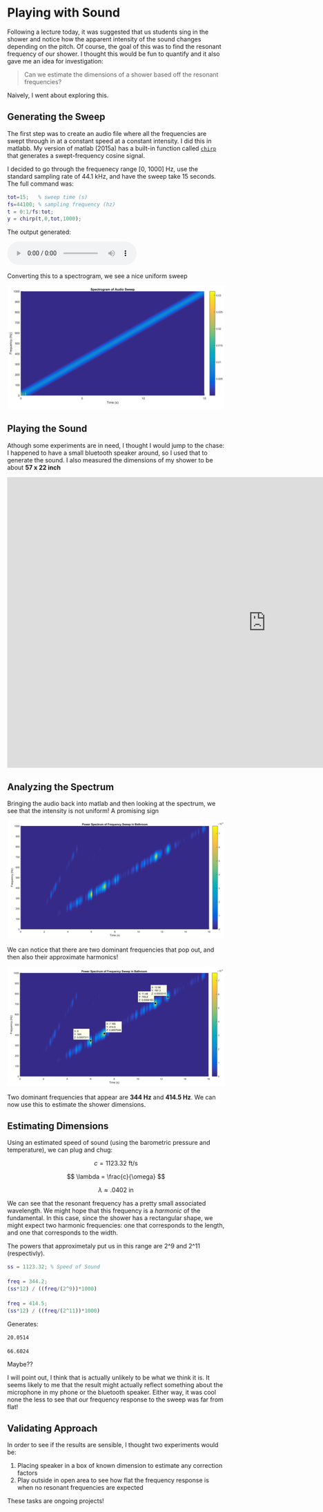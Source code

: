 # Playing with Sound

Following a lecture today, it was suggested that us students sing in the shower and notice how the apparent intensity of the sound changes depending on the pitch. Of course, the goal of this was to find the resonant frequency of our shower. I thought this would be fun to quantify and it also gave me an idea for investigation:

> Can we estimate the dimensions of a shower based off the resonant frequencies?

Naively, I went about exploring this.

## Generating the Sweep

The first step was to create an audio file where all the frequencies are swept through in at a constant speed at a constant intensity. I did this in matlabb. My version of matlab (2015a) has a built-in function called [`chirp`](https://www.mathworks.com/help/signal/ref/chirp.html) that generates a swept-frequency cosine signal.

I decided to go through the frequenecy range [0, 1000] Hz, use the standard sampling rate of 44.1 kHz, and have the sweep take 15 seconds. The full command was:

```matlab
tot=15;   % sweep time (s)
fs=44100; % sampling frequency (hz)
t = 0:1/fs:tot;
y = chirp(t,0,tot,1000);
```
The output generated: 

<audio controls>
  <source src="/assets/freqSweep.wav" type="audio/wav">
Your browser does not support the audio element.
</audio>

Converting this to a spectrogram, we see a nice uniform sweep

![text](/assets/freqSweepSpec.png)

## Playing the Sound

Athough some experiments are in need, I thought I would jump to the chase: I happened to have a small bluetooth speaker around, so I used that to generate the sound. I also measured the dimensions of my shower to be about **57 x 22 inch**

<iframe width="1198" height="674" src="https://www.youtube.com/embed/5kJpnmpz_0Y" title="YouTube video player" frameborder="0" allow="accelerometer; autoplay; clipboard-write; encrypted-media; gyroscope; picture-in-picture" allowfullscreen></iframe>

## Analyzing the Spectrum

Bringing the audio back into matlab and then looking at the spectrum, we see that the intensity is not uniform! A promising sign

![spectrum](/assets/bathroomSweep.png)

We can notice that there are two dominant frequencies that pop out, and then also their approximate harmonics!

![annotSpec](/assets/bathroomSweep_annot.png)

Two dominant frequencies that appear are **344 Hz** and **414.5 Hz**. We can now use this to estimate the shower dimensions.

## Estimating Dimensions

Using an estimated speed of sound (using the barometric pressure and temperature), we can plug and chug:

$$ c = 1123.32 \text{ ft/s} $$

$$ \lambda = \frac{c}{\omega} $$

$$ \lambda \approx .0402 \text{ in}$$

We can see that the resonant frequency has a pretty small associated wavelength. We might hope that this frequency is a *harmonic* of the fundamental. In this case, since the shower has a rectangular shape, we might expect two harmonic frequencies: one that corresponds to the length, and one that corresponds to the width. 

The powers that approximetaly put us in this range are 2^9 and 2^11 (respectivly).


```matlab
ss = 1123.32; % Speed of Sound

freq = 344.2;
(ss*12) / ((freq/(2^9))*1000)

freq = 414.5;
(ss*12) / ((freq/(2^11))*1000)
```

Generates:

```pre
20.0514

66.6024
```

Maybe??

I will point out, I think that is actually unlikely to be what we think it is. It seems likely to me that the result might actually reflect something about the microphone in my phone or the bluetooth speaker. Either way, it was cool none the less to see that our frequency response to the sweep was far from flat!

## Validating Approach

In order to see if the results are sensible, I thought two experiments would be:

1. Placing speaker in a box of known dimension to estimate any correction factors
2. Play outside in open area to see how flat the frequency response is when no resonant frequencies are expected

These tasks are ongoing projects! 


